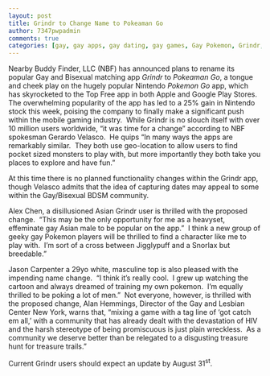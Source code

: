 ```yaml
---
layout: post
title: Grindr to Change Name to Pokeaman Go
author: 7347pwpadmin
comments: true
categories: [gay, gay apps, gay dating, gay games, Gay Pokemon, Grindr, Life, Pokeaman, Pokeaman Go, Pokemon Go, so gay, Tech]
---
```

Nearby Buddy Finder, LLC (NBF) has announced plans to rename its popular Gay and Bisexual matching app <em>Grindr</em> to <em>Pokeaman</em> <em>Go</em>, a tongue and cheek play on the hugely popular Nintendo <em>Pokemon Go</em> app, which has skyrocketed to the Top Free app in both Apple and Google Play Stores.  The overwhelming popularity of the app has led to a 25% gain in Nintendo stock this week, poising the company to finally make a significant push within the mobile gaming industry.  While Grindr is no slouch itself with over 10 million users worldwide, “it was time for a change” according to NBF spokesman Gerardo Velasco.  He quips “In many ways the apps are remarkably similar.  They both use geo-location to allow users to find pocket sized monsters to play with, but more importantly they both take you places to explore and have fun.”

At this time there is no planned functionality changes within the Grindr app, though Velasco admits that the idea of capturing dates may appeal to some within the Gay/Bisexual BDSM community.

Alex Chen, a disillusioned Asian Grindr user is thrilled with the proposed change.  “This may be the only opportunity for me as a heavyset, effeminate gay Asian male to be popular on the app.”  I think a new group of geeky gay Pokemon players will be thrilled to find a character like me to play with.  I’m sort of a cross between Jigglypuff and a Snorlax but breedable.”

Jason Carpenter a 29yo white, masculine top is also pleased with the impending name change.  “I think it’s really cool.  I grew up watching the cartoon and always dreamed of training my own pokemon.  I’m equally thrilled to be poking a lot of men.”  Not everyone, however, is thrilled with the proposed change, Alan Hemmings, Director of the Gay and Lesbian Center New York, warns that, “mixing a game with a tag line of ‘got catch em all,’ with a community that has already dealt with the devastation of HIV and the harsh stereotype of being promiscuous is just plain wreckless.  As a community we deserve better than be relegated to a disgusting treasure hunt for treasure trails.”

Current Grindr users should expect an update by August 31<sup>st</sup>.

